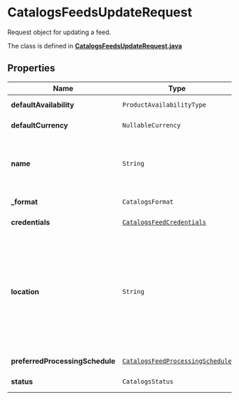 

# CatalogsFeedsUpdateRequest

Request object for updating a feed.

The class is defined in **[CatalogsFeedsUpdateRequest.java](../../src/main/java/org/openapitools/model/CatalogsFeedsUpdateRequest.java)**

## Properties

Name | Type | Description | Notes
------------ | ------------- | ------------- | -------------
**defaultAvailability** | `ProductAvailabilityType` |  |  [optional property]
**defaultCurrency** | `NullableCurrency` |  |  [optional property]
**name** | `String` | A human-friendly name associated to a given feed. |  [optional property]
**_format** | `CatalogsFormat` |  |  [optional property]
**credentials** | [`CatalogsFeedCredentials`](CatalogsFeedCredentials.md) |  |  [optional property]
**location** | `String` | The URL where a feed is available for download. This URL is what Pinterest will use to download a feed for processing. |  [optional property]
**preferredProcessingSchedule** | [`CatalogsFeedProcessingSchedule`](CatalogsFeedProcessingSchedule.md) |  |  [optional property]
**status** | `CatalogsStatus` |  |  [optional property]










